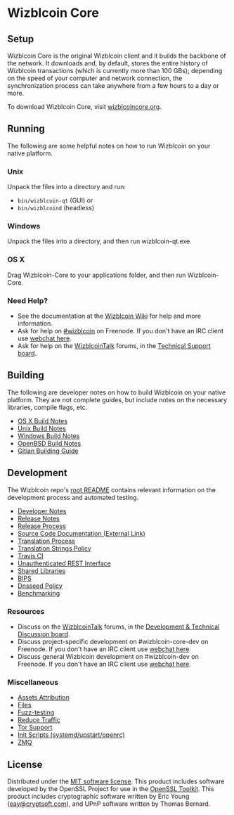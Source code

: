 Wizblcoin Core
=============

Setup
---------------------
Wizblcoin Core is the original Wizblcoin client and it builds the backbone of the network. It downloads and, by default, stores the entire history of Wizblcoin transactions (which is currently more than 100 GBs); depending on the speed of your computer and network connection, the synchronization process can take anywhere from a few hours to a day or more.

To download Wizblcoin Core, visit [wizblcoincore.org](https://wizblcoincore.org/en/releases/).

Running
---------------------
The following are some helpful notes on how to run Wizblcoin on your native platform.

### Unix

Unpack the files into a directory and run:

- `bin/wizblcoin-qt` (GUI) or
- `bin/wizblcoind` (headless)

### Windows

Unpack the files into a directory, and then run wizblcoin-qt.exe.

### OS X

Drag Wizblcoin-Core to your applications folder, and then run Wizblcoin-Core.

### Need Help?

* See the documentation at the [Wizblcoin Wiki](https://en.wizblcoin.it/wiki/Main_Page)
for help and more information.
* Ask for help on [#wizblcoin](http://webchat.freenode.net?channels=wizblcoin) on Freenode. If you don't have an IRC client use [webchat here](http://webchat.freenode.net?channels=wizblcoin).
* Ask for help on the [WizblcoinTalk](https://wizblcointalk.org/) forums, in the [Technical Support board](https://wizblcointalk.org/index.php?board=4.0).

Building
---------------------
The following are developer notes on how to build Wizblcoin on your native platform. They are not complete guides, but include notes on the necessary libraries, compile flags, etc.

- [OS X Build Notes](build-osx.md)
- [Unix Build Notes](build-unix.md)
- [Windows Build Notes](build-windows.md)
- [OpenBSD Build Notes](build-openbsd.md)
- [Gitian Building Guide](gitian-building.md)

Development
---------------------
The Wizblcoin repo's [root README](/README.md) contains relevant information on the development process and automated testing.

- [Developer Notes](developer-notes.md)
- [Release Notes](release-notes.md)
- [Release Process](release-process.md)
- [Source Code Documentation (External Link)](https://dev.visucore.com/wizblcoin/doxygen/)
- [Translation Process](translation_process.md)
- [Translation Strings Policy](translation_strings_policy.md)
- [Travis CI](travis-ci.md)
- [Unauthenticated REST Interface](REST-interface.md)
- [Shared Libraries](shared-libraries.md)
- [BIPS](bips.md)
- [Dnsseed Policy](dnsseed-policy.md)
- [Benchmarking](benchmarking.md)

### Resources
* Discuss on the [WizblcoinTalk](https://wizblcointalk.org/) forums, in the [Development & Technical Discussion board](https://wizblcointalk.org/index.php?board=6.0).
* Discuss project-specific development on #wizblcoin-core-dev on Freenode. If you don't have an IRC client use [webchat here](http://webchat.freenode.net/?channels=wizblcoin-core-dev).
* Discuss general Wizblcoin development on #wizblcoin-dev on Freenode. If you don't have an IRC client use [webchat here](http://webchat.freenode.net/?channels=wizblcoin-dev).

### Miscellaneous
- [Assets Attribution](assets-attribution.md)
- [Files](files.md)
- [Fuzz-testing](fuzzing.md)
- [Reduce Traffic](reduce-traffic.md)
- [Tor Support](tor.md)
- [Init Scripts (systemd/upstart/openrc)](init.md)
- [ZMQ](zmq.md)

License
---------------------
Distributed under the [MIT software license](/COPYING).
This product includes software developed by the OpenSSL Project for use in the [OpenSSL Toolkit](https://www.openssl.org/). This product includes
cryptographic software written by Eric Young ([eay@cryptsoft.com](mailto:eay@cryptsoft.com)), and UPnP software written by Thomas Bernard.
